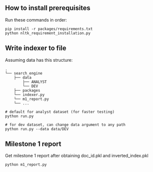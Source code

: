 ## How to install prerequisites
Run these commands in order:
```shell
pip install -r packages/requirements.txt
python nltk_requirement_installation.py
```

## Write indexer to file
Assuming data has this structure:
```shell
.
└── search_engine
    ├── data
        ├── ANALYST
        └── DEV
    ├── packages
    └── indexer.py
    └── m1_report.py
    └── ...
```
```shell
# default for analyst dataset (for faster testing)
python run.py

# for dev dataset, can change data argument to any path
python run.py --data data/DEV
```

## Milestone 1 report
Get milestone 1 report after obtaining doc_id.pkl and inverted_index.pkl
```shell
python m1_report.py
```
